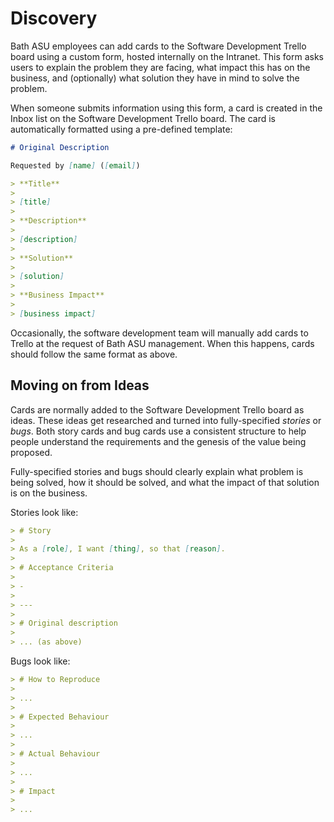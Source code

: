 # Discovery

Bath ASU employees can add cards to the Software Development Trello board using a custom form, hosted internally on the Intranet. This form asks users to explain the problem they are facing, what impact this has on the business, and (optionally) what solution they have in mind to solve the problem.

When someone submits information using this form, a card is created in the Inbox list on the Software Development Trello board. The card is automatically formatted using a pre-defined template:

```markdown
# Original Description

Requested by [name] ([email])

> **Title**
>
> [title]
>
> **Description**
>
> [description]
>
> **Solution**
>
> [solution]
>
> **Business Impact**
>
> [business impact]
```

Occasionally, the software development team will manually add cards to Trello at the request of Bath ASU management. When this happens, cards should follow the same format as above.

## Moving on from Ideas

Cards are normally added to the Software Development Trello board as ideas. These ideas get researched and turned into fully-specified _stories_ or _bugs_. Both story cards and bug cards use a consistent structure to help people understand the requirements and the genesis of the value being proposed.

Fully-specified stories and bugs should clearly explain what problem is being solved, how it should be solved, and what the impact of that solution is on the business.

Stories look like:

```markdown
> # Story
>
> As a [role], I want [thing], so that [reason].
>
> # Acceptance Criteria
>
> -
>
> ---
>
> # Original description
>
> ... (as above)
```

Bugs look like:

```markdown
> # How to Reproduce
>
> ...
>
> # Expected Behaviour
>
> ...
>
> # Actual Behaviour
>
> ...
>
> # Impact
>
> ...
```